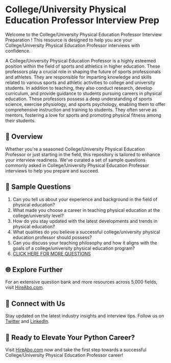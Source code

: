 # College/University Physical Education Professor Interview Prep

Welcome to the College/University Physical Education Professor Interview Preparation ! This resource is designed to help you ace your College/University Physical Education Professor interviews with confidence.

A College/University Physical Education Professor is a highly esteemed position within the field of sports and athletics in higher education. These professors play a crucial role in shaping the future of sports professionals and athletes. They are responsible for imparting knowledge and skills related to various sports and athletic activities to college and university students. In addition to teaching, they also conduct research, develop curriculum, and provide guidance to students pursuing careers in physical education. These professors possess a deep understanding of sports science, exercise physiology, and sports psychology, enabling them to offer comprehensive instruction and training to students. They often serve as mentors, fostering a love for sports and promoting physical fitness among their students.

## 🚀 Overview

Whether you're a seasoned College/University Physical Education Professor or just starting in the field, this repository is tailored to enhance your interview readiness. We've curated a set of sample questions commonly asked in College/University Physical Education Professor interviews to help you prepare and succeed.

## 📝 Sample Questions

1. Can you tell us about your experience and background in the field of physical education?
2. What made you choose a career in teaching physical education at the college/university level?
3. How do you stay updated with the latest developments and trends in physical education?
4. What qualities do you believe a successful college/university physical education professor should possess?
5. Can you discuss your teaching philosophy and how it aligns with the goals of a college/university physical education program?
6. [CLICK HERE FOR MORE QUESTIONS](https://hireabo.com/job/15_4_13/CollegeUniversity%20Physical%20Education%20Professor)

## 🌐 Explore Further

For an extensive question bank and more resources across 5,000 fields, visit [HireAbo.com](https://www.hireabo.com).

## 📱 Connect with Us

Stay updated on the latest industry insights and interview tips. Follow us on [Twitter](https://twitter.com/hireabo) and [LinkedIn](https://www.linkedin.com/in/hire-abo-3609972a8/).

## 🚀 Ready to Elevate Your Python Career?

Visit [HireAbo.com](https://www.hireabo.com) now and take the first step towards a successful College/University Physical Education Professor career!